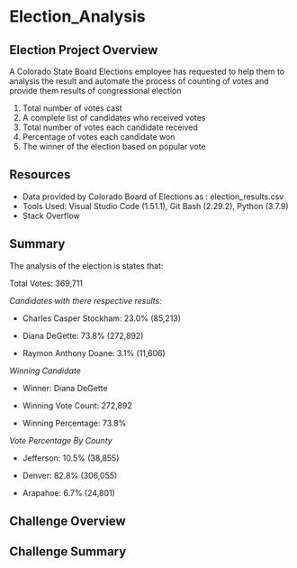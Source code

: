 # Election_Analysis


## Election Project Overview
A Colorado State Board Elections employee has requested to help them to analysis the result and automate the process of counting of votes and provide them results of congressional election

1. Total number of votes cast
2. A complete list of candidates who received votes
3. Total number of votes each candidate received
4. Percentage of votes each candidate won
5. The winner of the election based on popular vote

## Resources
* Data provided by Colorado Board of Elections as : election_results.csv
* Tools Used: Visual Studio Code (1.51.1), Git Bash (2.29.2), Python (3.7.9)
* Stack Overflow

## Summary
The analysis of the election is states that:

Total Votes: 369,711

*Candidates with there respective results:*
  
  * Charles Casper Stockham: 23.0% (85,213)
  
  * Diana DeGette: 73.8% (272,892)
  
  * Raymon Anthony Doane: 3.1% (11,606)

 *Winning Candidate*
  
 * Winner: Diana DeGette
  
 * Winning Vote Count: 272,892
  
 * Winning Percentage: 73.8%

*Vote Percentage By County*
  
  * Jefferson: 10.5% (38,855)

  * Denver: 82.8% (306,055)

  * Arapahoe: 6.7% (24,801)


## Challenge Overview



## Challenge Summary
